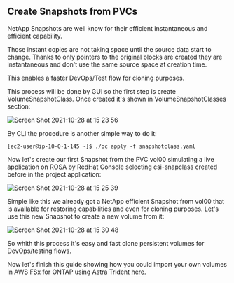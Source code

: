 ## Create Snapshots from PVCs

NetApp Snapshots are well know for their efficient instantaneous and efficient capability.

Those instant copies are not taking space until the source data start to change. Thanks to only pointers to the original blocks are created they are instantaneous and don't use the same source space at creation time.

This enables a faster DevOps/Test flow for cloning purposes.

This process will be done by GUI so the first step is create VolumeSnapshotClass. Once created it's shown in VolumeSnapshotClasses section:

![Screen Shot 2021-10-28 at 15 23 56](https://user-images.githubusercontent.com/59535705/142601424-eb47698c-57bc-46cf-8a77-5061734feaee.png)

By CLI the procedure is another simple way to do it:

````
[ec2-user@ip-10-0-1-145 ~]$ ./oc apply -f snapshotclass.yaml 
````

Now let's create our first Snapshot from the PVC vol00 simulating a live application on ROSA by RedHat Console selecting csi-snapclass created before in the project application:

![Screen Shot 2021-10-28 at 15 25 39](https://user-images.githubusercontent.com/59535705/142601984-aefcfd16-1c79-476b-b30f-c115b100b13e.png)

Simple like this we already got a NetApp efficient Snapshot from vol00 that is available for restoring capabilities and even for cloning purposes. Let's use this new Snapshot to create a new volume from it:

![Screen Shot 2021-10-28 at 15 30 48](https://user-images.githubusercontent.com/59535705/142602599-9d9b2b52-f9c6-4857-b999-fd1382e2a101.png)

So whith this process it's easy and fast clone persistent volumes for DevOps/testing flows.

Now let's finish this guide showing how you could import your own volumes in AWS FSx for ONTAP using Astra Trident [here.](/3-Trident_Import/README-import.md)